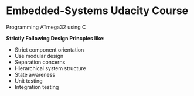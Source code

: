 # Embedded-Systems Udacity Course

Programming ATmega32 using C

**Strictly Following Design Princples like:**
* Strict component orientation
* Use modular design
* Separation concerns
* Hierarchical system structure
* State awareness
* Unit testing
* Integration testing
